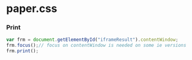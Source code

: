 paper.css
=========
### Print
```javascript
var frm = document.getElementById("iframeResult").contentWindow;
frm.focus();// focus on contentWindow is needed on some ie versions
frm.print();
```
